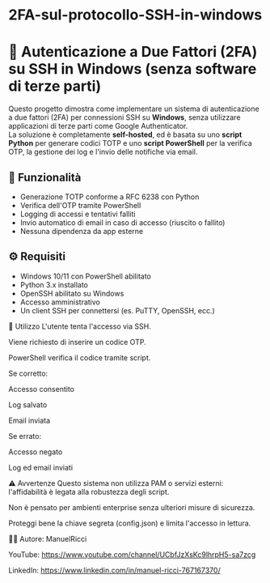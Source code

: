 # 2FA-sul-protocollo-SSH-in-windows
# 🔐 Autenticazione a Due Fattori (2FA) su SSH in Windows (senza software di terze parti)

Questo progetto dimostra come implementare un sistema di autenticazione a due fattori (2FA) per connessioni SSH su **Windows**, senza utilizzare applicazioni di terze parti come Google Authenticator.  
La soluzione è completamente **self-hosted**, ed è basata su uno **script Python** per generare codici TOTP e uno **script PowerShell** per la verifica OTP, la gestione dei log e l'invio delle notifiche via email.

## 📌 Funzionalità

- Generazione TOTP conforme a RFC 6238 con Python
- Verifica dell'OTP tramite PowerShell
- Logging di accessi e tentativi falliti
- Invio automatico di email in caso di accesso (riuscito o fallito)
- Nessuna dipendenza da app esterne


## ⚙️ Requisiti

- Windows 10/11 con PowerShell abilitato
- Python 3.x installato
- OpenSSH abilitato su Windows
- Accesso amministrativo
- Un client SSH per connettersi (es. PuTTY, OpenSSH, ecc.)


🔐 Utilizzo
L'utente tenta l'accesso via SSH.

Viene richiesto di inserire un codice OTP.

PowerShell verifica il codice tramite script.

Se corretto:

Accesso consentito

Log salvato 

Email inviata

Se errato:

Accesso negato

Log ed email inviati

⚠️ Avvertenze
Questo sistema non utilizza PAM o servizi esterni: l'affidabilità è legata alla robustezza degli script.

Non è pensato per ambienti enterprise senza ulteriori misure di sicurezza.

Proteggi bene la chiave segreta (config.json) e limita l'accesso in lettura.

🧑‍💻 Autore: ManuelRicci

YouTube: https://www.youtube.com/channel/UCbfJzXsKc9lhrpH5-sa7zcg

LinkedIn: https://www.linkedin.com/in/manuel-ricci-767167370/
